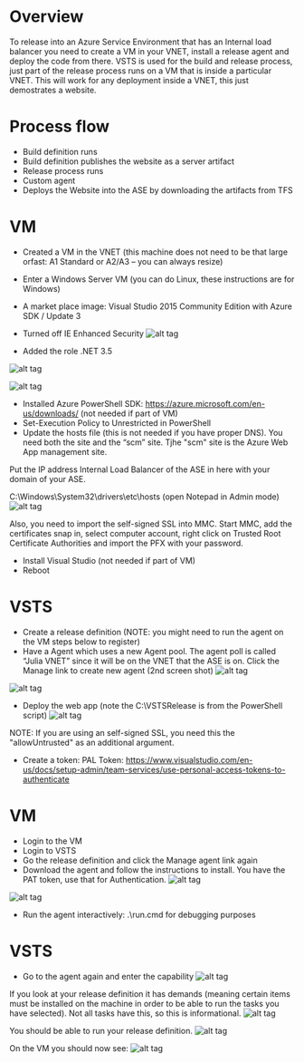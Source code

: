# Overview
To release into an Azure Service Environment that has an Internal load balancer you need to create a VM in your VNET, install a release agent and deploy the code from there.  VSTS is used for the build and release process, just part of the release process runs on a VM that is inside a particular VNET.
This will work for any deployment inside a VNET, this just demostrates a website.

# Process flow
- Build definition runs
- Build definition publishes the website as a server artifact
- Release process runs
- Custom agent
- Deploys the Website into the ASE by downloading the artifacts from TFS
 
# VM
- Created a VM in the VNET (this machine does not need to be that large orfast: A1 Standard or A2/A3 – you can always resize)
- Enter a Windows Server VM (you can do Linux, these instructions are for Windows)
- A market place image: Visual Studio 2015 Community Edition with Azure SDK / Update 3
- Turned off IE Enhanced Security
![alt tag](https://raw.githubusercontent.com/AdamPaternostro/Azure-Deploy-VSTS-On-VNET-App-Service-Environment/master/TurnOffIE.jpg)

- Added the role .NET 3.5

![alt tag](https://raw.githubusercontent.com/AdamPaternostro/Azure-Deploy-VSTS-On-VNET-App-Service-Environment/master/TurnOnNET35.jpg)

![alt tag](https://raw.githubusercontent.com/AdamPaternostro/Azure-Deploy-VSTS-On-VNET-App-Service-Environment/master/TurnOnAppServer.jpg)

- Installed Azure PowerShell SDK: https://azure.microsoft.com/en-us/downloads/  (not needed if part of VM)
- Set-Execution Policy to Unrestricted in PowerShell
- Update the hosts file (this is not needed if you have proper DNS).  You need both the site and the “scm” site.  Tjhe "scm" site is the Azure Web App management site.

Put the IP address Internal Load Balancer of the ASE in here with your domain of your ASE.

C:\Windows\System32\drivers\etc\hosts (open Notepad in Admin mode)
![alt tag](https://raw.githubusercontent.com/AdamPaternostro/Azure-Deploy-VSTS-On-VNET-App-Service-Environment/master/DNSEntries.jpg)

 
Also, you need to import the self-signed SSL into MMC.  Start MMC, add the certificates snap in, select computer account, right click on Trusted Root Certificate Authorities and import the PFX with your password.
- Install Visual Studio  (not needed if part of VM)
- Reboot

# VSTS
- Create a release definition (NOTE: you might need to run the agent on the VM steps below to register) 
- Have a Agent which uses a new Agent pool.  The agent poll is called “Julia VNET” since it will be on the VNET that the ASE is on.
Click the Manage link to create new agent (2nd screen shot)
![alt tag](https://raw.githubusercontent.com/AdamPaternostro/Azure-Deploy-VSTS-On-VNET-App-Service-Environment/master/NewAgent.jpg)

![alt tag](https://raw.githubusercontent.com/AdamPaternostro/Azure-Deploy-VSTS-On-VNET-App-Service-Environment/master/RunOnAgent.png)
 
- Deploy the web app (note the C:\VSTSRelease is from the PowerShell script)
![alt tag](https://raw.githubusercontent.com/AdamPaternostro/Azure-Deploy-VSTS-On-VNET-App-Service-Environment/master/DeployAzureAppService.png)

NOTE: If you are using an self-signed SSL, you need this the "allowUntrusted" as an additional argument.
 
- Create a token: PAL Token: https://www.visualstudio.com/en-us/docs/setup-admin/team-services/use-personal-access-tokens-to-authenticate
 
# VM
- Login to the VM
- Login to VSTS
- Go the release definition and click the Manage agent link again
- Download the agent and follow the instructions to install.  You have the PAT token, use that for Authentication.
![alt tag](https://raw.githubusercontent.com/AdamPaternostro/Azure-Deploy-VSTS-On-VNET-App-Service-Environment/master/DownloadAgent.jpg)

![alt tag](https://raw.githubusercontent.com/AdamPaternostro/Azure-Deploy-VSTS-On-VNET-App-Service-Environment/master/ConfigureAgent.jpg)

- Run the agent interactively:  .\run.cmd for debugging purposes
 
# VSTS
- Go to the agent again and enter the capability
![alt tag](https://raw.githubusercontent.com/AdamPaternostro/Azure-Deploy-VSTS-On-VNET-App-Service-Environment/master/Capabilites.jpg)
 
If you look at your release definition it has demands (meaning certain items must be installed on the machine in order to be able to run the tasks you have selected).  Not all tasks have this, so this is informational.
![alt tag](https://raw.githubusercontent.com/AdamPaternostro/Azure-Deploy-VSTS-On-VNET-App-Service-Environment/master/RunOnAgentQueue.jpg)
 
You should be able to run your release definition.
![alt tag](https://raw.githubusercontent.com/AdamPaternostro/Azure-Deploy-VSTS-On-VNET-App-Service-Environment/master/PowerShellOutput.jpg)
 
On the VM you should now see:
![alt tag](https://raw.githubusercontent.com/AdamPaternostro/Azure-Deploy-VSTS-On-VNET-App-Service-Environment/master/Website.jpg)
 
